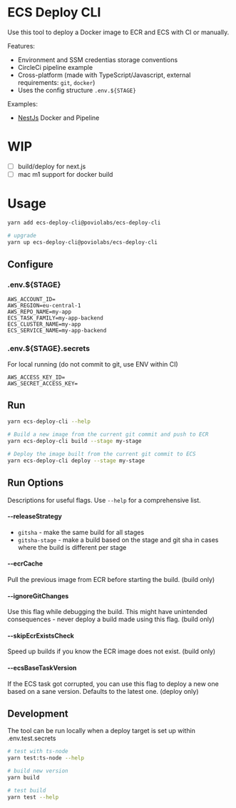 # ECS Deploy CLI

Use this tool to deploy a Docker image to ECR and ECS with CI or manually.

Features:

- Environment and SSM credentias storage conventions
- CircleCi pipeline example
- Cross-platform (made with TypeScript/Javascript, external requirements: `git`, `docker`)
- Uses the config structure `.env.${STAGE}`

Examples:

- [NestJs](./examples/nestjs) Docker and Pipeline

# WIP

- [ ] build/deploy for next.js
- [ ] mac m1 support for docker build

# Usage

```bash
yarn add ecs-deploy-cli@poviolabs/ecs-deploy-cli

# upgrade
yarn up ecs-deploy-cli@poviolabs/ecs-deploy-cli
```


## Configure

### .env.${STAGE}
```dotenv
AWS_ACCOUNT_ID=
AWS_REGION=eu-central-1
AWS_REPO_NAME=my-app
ECS_TASK_FAMILY=my-app-backend
ECS_CLUSTER_NAME=my-app
ECS_SERVICE_NAME=my-app-backend
```

### .env.${STAGE}.secrets

For local running (do not commit to git, use ENV within CI)

```dotenv
AWS_ACCESS_KEY_ID=
AWS_SECRET_ACCESS_KEY=
```

## Run

```bash
yarn ecs-deploy-cli --help

# Build a new image from the current git commit and push to ECR 
yarn ecs-deploy-cli build --stage my-stage

# Deploy the image built from the current git commit to ECS
yarn ecs-deploy-cli deploy --stage my-stage
```

## Run Options

Descriptions for useful flags. Use `--help` for a comprehensive list.

#### --releaseStrategy 

 - `gitsha` - make the same build for all stages
 - `gitsha-stage` - make a build based on the stage and git sha in cases where the build is different per stage

#### --ecrCache

Pull the previous image from ECR before starting the build. (build only)

#### --ignoreGitChanges

Use this flag while debugging the build. This might have unintended consequences - never deploy a build made using this flag. (build only)

#### --skipEcrExistsCheck

Speed up builds if you know the ECR image does not exist. (build only)

#### --ecsBaseTaskVersion

If the ECS task got corrupted, you can use this flag to deploy a new one based on a sane version. Defaults to the latest one. (deploy only)

## Development

The tool can be run locally when a deploy target is set up within .env.test.secrets

```bash
# test with ts-node
yarn test:ts-node --help

# build new version
yarn build

# test build
yarn test --help
```
